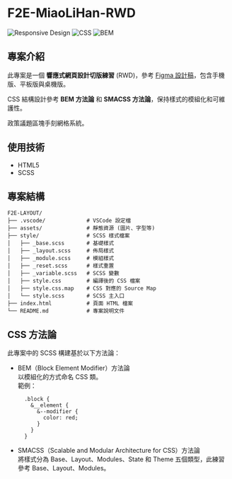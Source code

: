 # F2E-MiaoLiHan-RWD

![Responsive Design](https://img.shields.io/badge/Responsive-Mobile%20%7C%20Tablet%20%7C%20Desktop-brightgreen)
![CSS](https://img.shields.io/badge/CSS-SCSS-blue)
![BEM](https://img.shields.io/badge/CSS%20Methodology-BEM%20%7C%20SMACSS-orange)

## 專案介紹

此專案是一個 **響應式網頁設計切版練習** (RWD)，參考 [Figma 設計稿](https://www.figma.com/design/DCnuTZQ00D5VHiDkBLhxQ3/2023-The-F2E-%E7%AB%8B%E5%A7%94%E7%AB%B6%E9%81%B8%E5%AE%98%E7%B6%B2?node-id=139-170&p=f&t=UN0d9tmpuacnb9l1-0)，包含手機版、平板版與桌機版。

CSS 結構設計參考 **BEM 方法論** 和 **SMACSS 方法論**，保持樣式的模組化和可維護性。

政策議題區塊手刻網格系統。

## 使用技術

- HTML5
- SCSS

## 專案結構

```plaintext
F2E-LAYOUT/
├── .vscode/             # VSCode 設定檔
├── assets/              # 靜態資源 (圖片、字型等)
├── style/               # SCSS 樣式檔案
│   ├── _base.scss       # 基礎樣式
│   ├── _layout.scss     # 佈局樣式
│   ├── _module.scss     # 模組樣式
│   ├── _reset.scss      # 樣式重置
│   ├── _variable.scss   # SCSS 變數
│   ├── style.css        # 編譯後的 CSS 檔案
│   ├── style.css.map    # CSS 對應的 Source Map
│   └── style.scss       # SCSS 主入口
├── index.html           # 頁面 HTML 檔案
└── README.md            # 專案說明文件
```

## CSS 方法論

此專案中的 SCSS 構建基於以下方法論：

- BEM（Block Element Modifier）方法論 <br>
  以模組化的方式命名 CSS 類。 <br>
  範例：

  ```code
    .block {
      &__element {
        &--modifier {
          color: red;
        }
      }
    }
  ```

- SMACSS（Scalable and Modular Architecture for CSS）方法論 <br>
  將樣式分為 Base、Layout、Modules、State 和 Theme 五個類型，此練習參考 Base、Layout、Modules。 <br>
